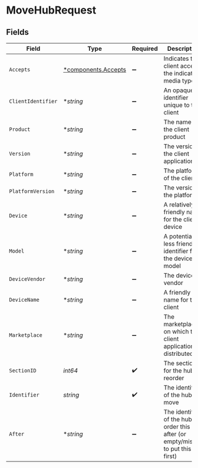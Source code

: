 # MoveHubRequest


## Fields

| Field                                                                                      | Type                                                                                       | Required                                                                                   | Description                                                                                | Example                                                                                    |
| ------------------------------------------------------------------------------------------ | ------------------------------------------------------------------------------------------ | ------------------------------------------------------------------------------------------ | ------------------------------------------------------------------------------------------ | ------------------------------------------------------------------------------------------ |
| `Accepts`                                                                                  | [*components.Accepts](../../models/components/accepts.md)                                  | :heavy_minus_sign:                                                                         | Indicates the client accepts the indicated media types                                     |                                                                                            |
| `ClientIdentifier`                                                                         | **string*                                                                                  | :heavy_minus_sign:                                                                         | An opaque identifier unique to the client                                                  | abc123                                                                                     |
| `Product`                                                                                  | **string*                                                                                  | :heavy_minus_sign:                                                                         | The name of the client product                                                             | Plex for Roku                                                                              |
| `Version`                                                                                  | **string*                                                                                  | :heavy_minus_sign:                                                                         | The version of the client application                                                      | 2.4.1                                                                                      |
| `Platform`                                                                                 | **string*                                                                                  | :heavy_minus_sign:                                                                         | The platform of the client                                                                 | Roku                                                                                       |
| `PlatformVersion`                                                                          | **string*                                                                                  | :heavy_minus_sign:                                                                         | The version of the platform                                                                | 4.3 build 1057                                                                             |
| `Device`                                                                                   | **string*                                                                                  | :heavy_minus_sign:                                                                         | A relatively friendly name for the client device                                           | Roku 3                                                                                     |
| `Model`                                                                                    | **string*                                                                                  | :heavy_minus_sign:                                                                         | A potentially less friendly identifier for the device model                                | 4200X                                                                                      |
| `DeviceVendor`                                                                             | **string*                                                                                  | :heavy_minus_sign:                                                                         | The device vendor                                                                          | Roku                                                                                       |
| `DeviceName`                                                                               | **string*                                                                                  | :heavy_minus_sign:                                                                         | A friendly name for the client                                                             | Living Room TV                                                                             |
| `Marketplace`                                                                              | **string*                                                                                  | :heavy_minus_sign:                                                                         | The marketplace on which the client application is distributed                             | googlePlay                                                                                 |
| `SectionID`                                                                                | *int64*                                                                                    | :heavy_check_mark:                                                                         | The section ID for the hubs to reorder                                                     |                                                                                            |
| `Identifier`                                                                               | *string*                                                                                   | :heavy_check_mark:                                                                         | The identifier of the hub to move                                                          |                                                                                            |
| `After`                                                                                    | **string*                                                                                  | :heavy_minus_sign:                                                                         | The identifier of the hub to order this hub after (or empty/missing to put this hub first) |                                                                                            |
